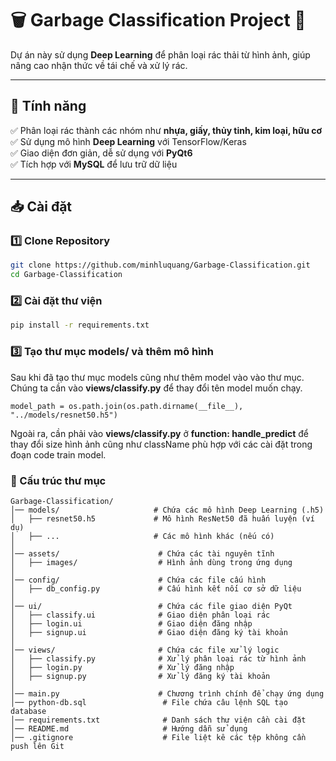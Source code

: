 # 🗑️ Garbage Classification Project 🚀

Dự án này sử dụng **Deep Learning** để phân loại rác thải từ hình ảnh, giúp nâng cao nhận thức về tái chế và xử lý rác.

---

## **📢 Tính năng**

✅ Phân loại rác thành các nhóm như **nhựa, giấy, thủy tinh, kim loại, hữu cơ**  
✅ Sử dụng mô hình **Deep Learning** với TensorFlow/Keras  
✅ Giao diện đơn giản, dễ sử dụng với **PyQt6**  
✅ Tích hợp với **MySQL** để lưu trữ dữ liệu

---

## **📥 Cài đặt**

### **1️⃣ Clone Repository**

```bash
git clone https://github.com/minhluquang/Garbage-Classification.git
cd Garbage-Classification

```
### **2️⃣ Cài đặt thư viện**

```bash
pip install -r requirements.txt
```

### **3️⃣ Tạo thư mục models/ và thêm mô hình**
Sau khi đã tạo thư mục models cũng như thêm model vào vào thư mục.
Chúng ta cần vào **views/classify.py** để thay đổi tên model muốn chạy.
```
model_path = os.path.join(os.path.dirname(__file__), "../models/resnet50.h5")
```
Ngoài ra, cần phải vào **views/classify.py** ở **function: handle_predict** để thay đổi size hình ảnh cũng như className phù hợp với các cài đặt trong đoạn code train model.

### **📂 Cấu trúc thư mục**
```
Garbage-Classification/
│── models/                     # Chứa các mô hình Deep Learning (.h5)
│   ├── resnet50.h5             # Mô hình ResNet50 đã huấn luyện (ví dụ)
│   ├── ...                     # Các mô hình khác (nếu có)
│
│── assets/                      # Chứa các tài nguyên tĩnh
│   ├── images/                  # Hình ảnh dùng trong ứng dụng
│
│── config/                      # Chứa các file cấu hình
│   ├── db_config.py             # Cấu hình kết nối cơ sở dữ liệu
│
│── ui/                          # Chứa các file giao diện PyQt
│   ├── classify.ui              # Giao diện phân loại rác
│   ├── login.ui                 # Giao diện đăng nhập
│   ├── signup.ui                # Giao diện đăng ký tài khoản
│
│── views/                       # Chứa các file xử lý logic
│   ├── classify.py              # Xử lý phân loại rác từ hình ảnh
│   ├── login.py                 # Xử lý đăng nhập
│   ├── signup.py                # Xử lý đăng ký tài khoản
│
│── main.py                      # Chương trình chính để chạy ứng dụng
│── python-db.sql                 # File chứa câu lệnh SQL tạo database
│── requirements.txt              # Danh sách thư viện cần cài đặt
│── README.md                     # Hướng dẫn sử dụng
│── .gitignore                    # File liệt kê các tệp không cần push lên Git
```
